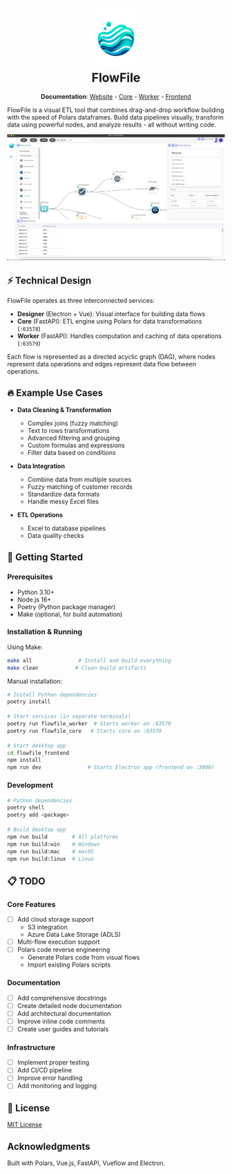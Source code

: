 <h1 align="center">
  <img src=".github/images/logo.png" alt="FlowFile Logo" width="100">
  <br>
  FlowFile
</h1>
<p align="center">
  <b>Documentation</b>:
  <a href="https://edwardvaneechoud.github.io/flowfile/">Website</a>
  -
  <a href="flowfile_core/README.md">Core</a>
  -
  <a href="flowfile_worker/README.md">Worker</a>
  -
  <a href="flowfile_frontend/README.md">Frontend</a>
</p>
<p>
FlowFile is a visual ETL tool that combines drag-and-drop workflow building with the speed of Polars dataframes. Build data pipelines visually, transform data using powerful nodes, and analyze results - all without writing code.
</p>

<div align="center">
  <img src=".github/images/group_by_screenshot.png" alt="FlowFile Interface" width="800"/>
</div>

## ⚡ Technical Design

FlowFile operates as three interconnected services:

- **Designer** (Electron + Vue): Visual interface for building data flows
- **Core** (FastAPI): ETL engine using Polars for data transformations (`:63578`)
- **Worker** (FastAPI): Handles computation and caching of data operations (`:63579`)

Each flow is represented as a directed acyclic graph (DAG), where nodes represent data operations and edges represent data flow between operations.

## 🔥 Example Use Cases

- **Data Cleaning & Transformation**
  - Complex joins (fuzzy matching)
  - Text to rows transformations
  - Advanced filtering and grouping
  - Custom formulas and expressions
  - Filter data based on conditions

- **Data Integration**
  - Combine data from multiple sources
  - Fuzzy matching of customer records
  - Standardize data formats
  - Handle messy Excel files

- **ETL Operations**
  - Excel to database pipelines
  - Data quality checks

## 🚀 Getting Started

### Prerequisites
- Python 3.10+
- Node.js 16+
- Poetry (Python package manager)
- Make (optional, for build automation)

### Installation & Running

Using Make:
```bash
make all               # Install and build everything
make clean            # Clean build artifacts
```

Manual installation:
```bash
# Install Python dependencies
poetry install

# Start services (in separate terminals)
poetry run flowfile_worker  # Starts worker on :63579
poetry run flowfile_core   # Starts core on :63578

# Start desktop app
cd flowfile_frontend
npm install
npm run dev               # Starts Electron app (frontend on :3000)
```

### Development

```bash
# Python dependencies
poetry shell
poetry add <package>

# Build desktop app
npm run build        # All platforms
npm run build:win    # Windows
npm run build:mac    # macOS
npm run build:linux  # Linux
```

## 📋 TODO

### Core Features
- [ ] Add cloud storage support
  - S3 integration
  - Azure Data Lake Storage (ADLS)
- [ ] Multi-flow execution support
- [ ] Polars code reverse engineering
  - Generate Polars code from visual flows
  - Import existing Polars scripts

### Documentation
- [ ] Add comprehensive docstrings
- [ ] Create detailed node documentation
- [ ] Add architectural documentation
- [ ] Improve inline code comments
- [ ] Create user guides and tutorials

### Infrastructure
- [ ] Implement proper testing
- [ ] Add CI/CD pipeline
- [ ] Improve error handling
- [ ] Add monitoring and logging

## 📝 License

[MIT License](LICENSE)

## Acknowledgments

Built with Polars, Vue.js, FastAPI, Vueflow and Electron.
